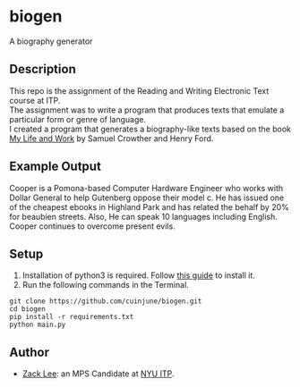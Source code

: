 # biogen
A biography generator

## Description
This repo is the assignment of the Reading and Writing Electronic Text course at ITP.  
The assignment was to write a program that produces texts that emulate a particular form or genre of language.  
I created a program that generates a biography-like texts based on the book [My Life and Work](https://www.gutenberg.org/ebooks/7213) by Samuel Crowther and Henry Ford.

## Example Output
Cooper is a Pomona-based Computer Hardware Engineer who works with Dollar General to help Gutenberg oppose their model c.
He has issued one of the cheapest ebooks in Highland Park and has related the behalf by 20% for beaubien streets.
Also, He can speak 10 languages including English.
Cooper continues to overcome present evils.


## Setup
1. Installation of python3 is required. Follow [this guide](https://realpython.com/installing-python/) to install it.
2. Run the following commands in the Terminal.
```
git clone https://github.com/cuinjune/biogen.git
cd biogen
pip install -r requirements.txt
python main.py
```

## Author
* [Zack Lee](https://www.cuinjune.com/about): an MPS Candidate at [NYU ITP](https://itp.nyu.edu).
